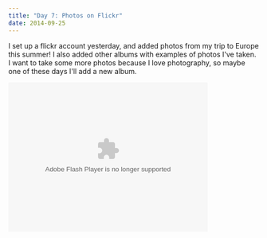 ```yaml
---
title: "Day 7: Photos on Flickr"
date: 2014-09-25
---
```


I set up a flickr account yesterday, and added photos from my trip to Europe this summer! I also added other albums with examples of photos I've taken. I want to take some more photos because I love photography, so maybe one of these days I'll add a new album.

<object width="400" height="300"> <param name="flashvars" value="offsite=true&lang=en-us&page_show_url=%2Fphotos%2F127329877%40N02%2Fsets%2F72157647941995466%2Fshow%2F&page_show_back_url=%2Fphotos%2F127329877%40N02%2Fsets%2F72157647941995466%2F&set_id=72157647941995466&jump_to="></param> <param name="movie" value="https://www.flickr.com/apps/slideshow/show.swf?v=1811922554"></param> <param name="allowFullScreen" value="true"></param><embed type="application/x-shockwave-flash" src="https://www.flickr.com/apps/slideshow/show.swf?v=1811922554" allowFullScreen="true" flashvars="offsite=true&lang=en-us&page_show_url=%2Fphotos%2F127329877%40N02%2Fsets%2F72157647941995466%2Fshow%2F&page_show_back_url=%2Fphotos%2F127329877%40N02%2Fsets%2F72157647941995466%2F&set_id=72157647941995466&jump_to=" width="400" height="300"></embed></object>

